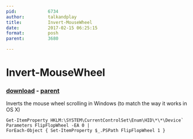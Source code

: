 ```yaml
---
pid:            6734
author:         talkandplay
title:          Invert-MouseWheel
date:           2017-02-15 06:25:15
format:         posh
parent:         3680

---
```


# Invert-MouseWheel

### [download](//scripts/6734.ps1) - [parent](//scripts/3680.md)

Inverts the mouse wheel scrolling in Windows (to match the way it works in OS X)

```posh
Get-ItemProperty HKLM:\SYSTEM\CurrentControlSet\Enum\HID\*\*\Device` Parameters FlipFlopWheel -EA 0 | 
ForEach-Object { Set-ItemProperty $_.PSPath FlipFlopWheel 1 }
```

